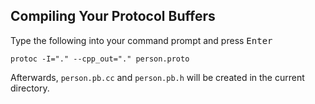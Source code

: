 ## Compiling Your Protocol Buffers

Type the following into your command prompt and press <kbd>Enter</kbd>

    protoc -I="." --cpp_out="." person.proto

Afterwards, `person.pb.cc` and `person.pb.h` will be created in the current directory.